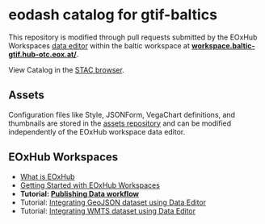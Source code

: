 # eodash catalog for gtif-baltics

This repository is modified through pull requests submitted by the EOxHub Workspaces [data editor](https://documentation.hub.eox.at/data-editor/) within the baltic workspace at **[workspace.baltic-gtif.hub-otc.eox.at/](https://workspace.baltic-gtif.hub-otc.eox.at/)**.


View Catalog in the [STAC browser](https://radiantearth.github.io/stac-browser/#/external/baltic-gtif.github.io/baltic-catalog/baltic/catalog.json?.language=en).

## Assets
Configuration files like Style, JSONForm, VegaChart definitions, and thumbnails are stored in the [assets repository](https://github.com/baltic-gtif/assets/) and can be modified independently of the EOxHub workspace data editor.

## EOxHub Workspaces
- [What is EOxHub](https://documentation.hub.eox.at/intro/)
- [Getting Started with EOxHub Workspaces](https://documentation.hub.eox.at/getting-started/)
- **Tutorial: [Publishing Data workflow](https://documentation.hub.eox.at/publishing-workflow-tutorial/)**
- Tutorial: [Integrating GeoJSON dataset using Data Editor](https://documentation.hub.eox.at/publishing-workflow-tutorial/)
- Tutorial: [Integrating WMTS dataset using Data Editor](https://documentation.hub.eox.at/wmts-tutorial/)
